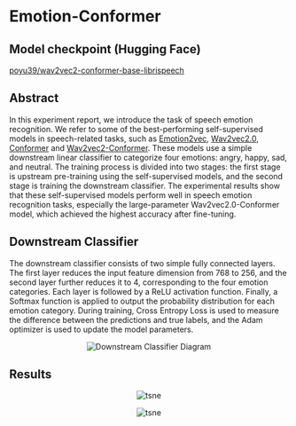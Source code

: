 # Emotion-Conformer

## Model checkpoint (Hugging Face)
[poyu39/wav2vec2-conformer-base-librispeech](https://huggingface.co/poyu39/wav2vec2-conformer-base_librispeech)

## Abstract
In this experiment report, we introduce the task of speech emotion recognition. We refer to some of the best-performing self-supervised models in speech-related tasks, such as [Emotion2vec](https://arxiv.org/abs/2312.15185), [Wav2vec2.0](https://arxiv.org/abs/2006.11477), [Conformer](https://arxiv.org/abs/2005.08100) and [Wav2vec2-Conformer](https://arxiv.org/abs/2110.04621). These models use a simple downstream linear classifier to categorize four emotions: angry, happy, sad, and neutral. The training process is divided into two stages: the first stage is upstream pre-training using the self-supervised models, and the second stage is training the downstream classifier. The experimental results show that these self-supervised models perform well in speech emotion recognition tasks, especially the large-parameter Wav2vec2.0-Conformer model, which achieved the highest accuracy after fine-tuning.

## Downstream Classifier
The downstream classifier consists of two simple fully connected layers. The first layer reduces the input feature dimension from 768 to 256, and the second layer further reduces it to 4, corresponding to the four emotion categories. Each layer is followed by a ReLU activation function. Finally, a Softmax function is applied to output the probability distribution for each emotion category. During training, Cross Entropy Loss is used to measure the difference between the predictions and true labels, and the Adam optimizer is used to update the model parameters.

<p align="center">
    <img src="./assets/downstream_classifier.png" alt="Downstream Classifier Diagram">
</p>

## Results

<p align="center">
    <img src="./assets/tsne.png" alt="tsne">
</p>

<p align="center">
    <img src="./assets/table.png" alt="tsne">
</p>